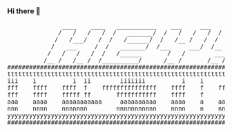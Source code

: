 ### Hi there 👋

<html><pre>
               ____    ____   ___________    ___     ___    ___
              /   /   /   /  /   _______/  /   /   /   /  /   /  
             /   /___/   /  /   /______/  /   /__ /   /  /   /
            /   ___     /  /   _______/  /___     ___/  /__ /   
           /   /   /   /  /   /______       /   /        ___  
          /__ /   /__ /  /__________/      /__ /       /__ /
############################################################################
tttttttttttttttttttttttttttttttttttttttttttttttttttttttttttttttttttttttttttt
iii    i          i  ii        iiiiiii          i    i         i         iii
fff    ffff    ffff  f    fffffffffffffff    ffff    f    ffffff    ffffffff
fff    ffff    fffff ff       fffffffffff    ffff    f       fff       fffff
aaa    aaaa    aaaaaaaaaaa     aaaaaaaaaa    aaaa    a    aaaaaa    aaaaaaaa
nnn    nnnn    nnnnnnn        nnnnnnnnnnn    nnnn    n    nnnnnn    nnnnnnnn
yyyyyyyyyyyyyyyyyyyyyyyyyyyyyyyyyyyyyyyyyyyyyyyyyyyyyyyyyyyyyyyyyyyyyyyyyyyy
############################################################################

</pre></html>

<!--

2nd Year CS Major

Studying Abroad at HKUST
1. classes...

Currently Working On
1. React Portfolio
2. Crossword Puzzle Generator
3. Learning Unity

Here are some ideas to get you started:

- 🔭 I’m currently working on ...
- 🌱 I’m currently learning ...
- 👯 I’m looking to collaborate on ...
- 🤔 I’m looking for help with ...
- 💬 Ask me about ...
- 📫 How to reach me: ...
- 😄 Pronouns: ...
- ⚡ Fun fact: ...
-->
